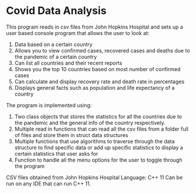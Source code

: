 # Covid Data Analysis

This program reads in csv files from John Hopkins Hospital and sets up a user based console program that allows the user to look at:
1. Data based on a certain country
2. Allows you to view confirmed cases, recovered cases and deaths due to the pandemic of a certain country
3. Can list all countries and their recent reports
4. Shows you the top 10 countries based on most number of confirmed cases
5. Can calculate and display recovery rate and death rate in percentages
6. Displays general facts such as population and life expectancy of a country

The program is implemented using:
1. Two class objects that stores the statistics for all the countries due to the pandemic and the general info of the country respectively. 
2. Multiple read in functions that can read all the csv files from a folder full of files and store them in struct data structures
3. Multiple functions that use algorithms to traverse through the data structure to find specific data or add up specific statistics
   to display a certain statistics that user asks for
4. Function to handle all the menu options for the user to toggle through the program

CSV files obtained from John Hopkins Hospital
Language: C++ 11
Can be run on any IDE that can run C++ 11.
